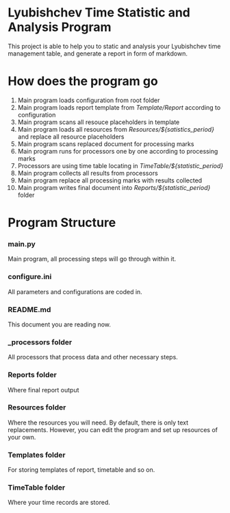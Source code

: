 # Lyubishchev Time Statistic and Analysis Program

This project is able to help you to static and analysis your Lyubishchev time management table, and generate a report in form of markdown.



# How does the program go

1. Main program loads configuration from root folder
2. Main program loads report template from _Template/Report_ according to configuration
3. Main program scans all resouce placeholders in template
4. Main program loads all resources from _Resources/${satistics_period}_ and replace all resource placeholders
5. Main program scans replaced document for processing marks
6. Main program runs for processors one by one according to processing marks
7. Processors are using time table locating in _TimeTable/${statistic_period}_
8. Main program collects all results from processors
9. Main program replace all processing marks with results collected
10. Main program writes final document into _Reports/${statistic_period}_ folder

# Program Structure

### main.py

Main program, all processing steps will go through within it.

### configure.ini

All parameters and configurations are coded in.

### README.md

This document you are reading now.

### _processors folder

All processors that process data and other necessary steps.

### Reports folder

Where final report output

### Resources folder

Where the resources you will need. By default, there is only text replacements. However, you can edit the program and set up resources of your own.

### Templates folder

For storing templates of report, timetable and so on.

### TimeTable folder

Where your time records are stored.

